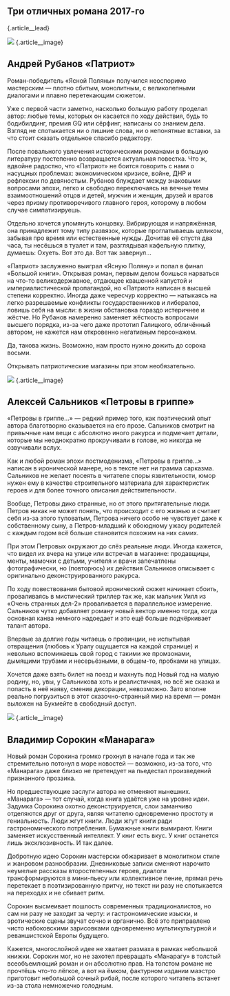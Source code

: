 ## Три отличных романа 2017-го

 {.article\_\_lead}

![][image-1] {.article\_\_image}

## Андрей Рубанов «Патриот»

Роман-победитель «Ясной Поляны» получился неоспоримо мастерским — плотно сбитым, монолитным, с великолепными диалогами и плавно перетекающим сюжетом.

Уже с первой части заметно, насколько большую работу проделал автор: любые темы, которых он касается по ходу действия, будь то бодибилдинг, премия GQ или сёрфинг, написаны со знанием дела. Взгляд не спотыкается ни о лишние слова, ни о непонятные вставки, за что стоит сказать отдельное спасибо редактору.

После повального увлечения историческими романами в большую литературу постепенно возвращается актуальная повестка. Что ж, вдвойне радостно, что «Патриот» не боится говорить с нами о насущных проблемах: экономическом кризисе, войне, ДНР и рефлексии по девяностым. Рубанов блуждает между знаковыми вопросами эпохи, легко и свободно переключаясь на вечные темы взаимоотношений отцов и детей, мужчин и женщин, друзей и врагов через призму противоречивого главного героя, которому в любом случае симпатизируешь.

Отдельно хочется упомянуть концовку. Вибрирующая и напряжённая, она принадлежит тому типу развязок, которые проглатываешь целиком, забывая про время или естественные нужды. Дочитав её спустя два часа, ты несёшься в туалет и там, разглядывая кафельную плитку, думаешь: Охуеть. Вот это да. Вот так завернул…

«Патриот» заслуженно выиграл «Ясную Поляну» и попал в финал «Большой книги». Открывая роман, первым делом боишься нарваться на что-то великодержавное, отдающее квашенной капустой и империалистической пропагандой, но «Патриот» написан в высшей степени корректно. Иногда даже чересчур корректно — натыкаясь на легко разрешаемые конфликты государственников и либералов, ловишь себя на мысли: в жизни обстановка гораздо истеричнее и жёстче. Но Рубанов намеренно заменяет жёсткость вопросами высшего порядка, из-за чего даже прототип Галицкого, обличённый автором, не кажется нам откровенно негативным персонажем.

Да, такова жизнь. Возможно, нам просто нужно дожить до сорока восьми.

Открывать патриотические магазины при этом необязательно.

![][image-2] {.article\_\_image}

## Алексей Сальников «Петровы в гриппе»

«Петровы в гриппе…» — редкий пример того, как поэтический опыт автора благотворно сказывается на его прозе. Сальников смотрит на привычные нам вещи с абсолютно иного ракурса и подмечает детали, которые мы неоднократно прокручивали в голове, но никогда не озвучивали вслух.

 Как и любой роман эпохи постмоденизма, «Петровы в гриппе…» написан в иронической манере, но в тексте нет ни грамма сарказма. Сальников не желает посеять в читателе споры язвительности, юмор нужен ему в качестве строительного материала для характеристик героев и для более точного описания действительности.

Вообще, Петровы дико странные, но от этого притягательные люди. Петров никак не может понять, что происходит с его жизнью и считает себя из-за этого туповатым, Петрова ничего особо не чувствует даже к собственному сыну, а Петров-младший к обоюдному ужасу родителей с каждым годом всё больше становится похожим на них самих.

При этом Петровых окружают до слёз реальные люди. Иногда кажется, что видел их вчера на улице или встречал в магазине: продавщицы, менты, мамочки с детьми, учителя и врачи запечатлены фотографически, но (повторюсь) их действия Сальников описывает с оригинально деконструированного ракурса.

По ходу повествования бытовой иронический сюжет начинает сбоить, проваливаясь в мистический триллер так же, как мальчик Уилл из «Очень странных дел-2» проваливается в параллельное измерение. Сальников чутко добавляет роману новый вектор именно тогда, когда основная канва немного надоедает и это ещё больше подчёркивает талант автора.

Впервые за долгие годы читаешь о провинции, не испытывая отвращения (любовь к Уралу ощущается на каждой странице) и невольно вспоминаешь свой город с такими же промзонами, дымящими трубами и несерьёзными, в общем-то, пробками на улицах.

Хочется даже взять билет на поезд и махнуть под Новый год на малую родину, но, увы, у Сальникова хоть и реалистичная, но всё же сказка и попасть в неё наяву, сменив декорации, невозможно. Зато вполне реально погрузиться в этот сказочно-странный мир на время — роман выложен на Букмейте в свободный доступ.

![][image-3] {.article\_\_image}

## Владимир Сорокин «Манарага»

Новый роман Сорокина громко грохнул в начале года и так же стремительно потонул в море новостей — возможно, из-за того, что «Манарага» даже близко не претендует на пьедестал произведений признанного прозаика.

Но предшествующие заслуги автора не отменяют нынешних. «Манарага» — тот случай, когда книга удаётся уже на уровне идеи. Задумка Сорокина охотно деконструируется, слои заманчиво отделяются друг от друга, являя читателю одновременно простоту и гениальность. Люди жгут книги. Люди жгут книги ради гастрономического потребления. Бумажные книги вымирают. Книги заменяет искусственный интеллект. У книг есть вкус. У книг останется лишь эксклюзивность. И так далее.

Добротную идею Сорокин мастерски обжаривает в монолитном стиле и жанровом разнообразии. Дневниковые записи сменяют нарочито неумелые рассказы второстепенных героев, диалоги трансформируются в мини-пьесу или коллективное пение, прямая речь перетекает в поэтизированную притчу, но текст ни разу не спотыкается на переходах и не сбивает ритм.

Сорокин высмеивает пошлость современных традиционалистов, но сам ни разу не заходит за черту: и гастрономические изыски, и эротические сцены звучат сочно и органично. Всё это приправлено чисто набоковскими зарисовками одновременно мультикультурной и реваншистской Европы будущего.

Кажется, многослойной идее не хватает размаха в рамках небольшой книжки. Сорокин мог, но не захотел превращать «Манарагу» в толстый всеобъемлющий роман и он абсолютно прав. На толстом романе не прочтёшь что-то лёгкое, а вот на ёмком, фактурном издании маэстро приготовит небольшой сочный рибай, после которого читатель встанет из-за стола немножечко голодным.

[image-1]:	http://sayocean.me/img/patriot.jpg
[image-2]:	http://sayocean.me/img/petrovs.jpg
[image-3]:	http://sayocean.me/img/manaraga.jpg